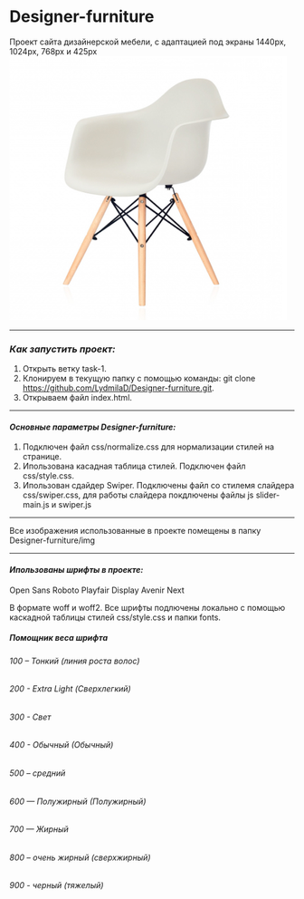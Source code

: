 # Designer-furniture
Проект сайта дизайнерской мебели, с адаптацией под экраны 1440px, 1024px, 768px и 425px
![cтул](img/chair-white-desktop.jpg)
____
### ___Как запустить проект:___

1. Открыть ветку task-1.
2. Клонируем в текущую папку с помощью команды: git clone https://github.com/LydmilaD/Designer-furniture.git.
3. Открываем файл index.html.

___

#### ___Основные параметры Designer-furniture:___
1. Подключен файл css/normalize.css для нормализации стилей на странице.
2. Ипользована касадная таблица стилей. Подключен файл css/style.css.
3. Ипользован сдайдер Swiper. Подключены файл со стилемя слайдера css/swiper.css, для работы слайдера покдлючены файлы js slider-main.js и swiper.js

_____

Все изображения использованные в проекте помещены в папку Designer-furniture/img
____

#### ___Ипользованы шрифты в проекте:___
Open Sans
Roboto
Playfair Display
Avenir Next

В формате woff и woff2.
Все шрифты подлючены локально с помощью каскадной таблицы стилей css/style.css и папки fonts.

##### _Помощник веса шрифта_
###### 100 – Тонкий (линия роста волос)
###### 200 - Extra Light (Сверхлегкий)
###### 300 - Свет
###### 400 - Обычный (Обычный)
###### 500 – средний
###### 600 — Полужирный (Полужирный)
###### 700 — Жирный
###### 800 – очень жирный (сверхжирный)
###### 900 - черный (тяжелый)
